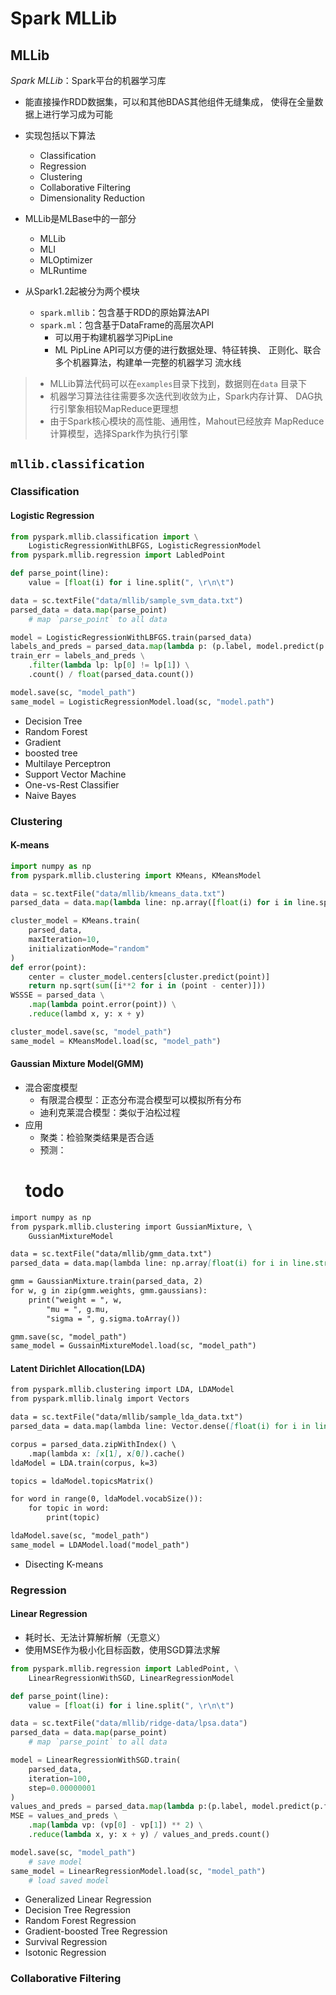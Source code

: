 #	Spark MLLib

##	MLLib

*Spark MLLib*：Spark平台的机器学习库

-	能直接操作RDD数据集，可以和其他BDAS其他组件无缝集成，
	使得在全量数据上进行学习成为可能

-	实现包括以下算法
	-	Classification
	-	Regression
	-	Clustering
	-	Collaborative Filtering
	-	Dimensionality Reduction

-	MLLib是MLBase中的一部分
	-	MLLib
	-	MLI
	-	MLOptimizer
	-	MLRuntime

-	从Spark1.2起被分为两个模块
	-	`spark.mllib`：包含基于RDD的原始算法API
	-	`spark.ml`：包含基于DataFrame的高层次API
		-	可以用于构建机器学习PipLine
		-	ML PipLine API可以方便的进行数据处理、特征转换、
			正则化、联合多个机器算法，构建单一完整的机器学习
			流水线

> - MLLib算法代码可以在`examples`目录下找到，数据则在`data`
	目录下
> - 机器学习算法往往需要多次迭代到收敛为止，Spark内存计算、
	DAG执行引擎象相较MapReduce更理想
> - 由于Spark核心模块的高性能、通用性，Mahout已经放弃
	MapReduce计算模型，选择Spark作为执行引擎

##	`mllib.classification`

###	Classification 

####	Logistic Regression

```python
from pyspark.mllib.classification import \
	LogisticRegressionWithLBFGS, LogisticRegressionModel
from pyspark.mllib.regression import LabledPoint

def parse_point(line):
	value = [float(i) for i line.split(", \r\n\t")

data = sc.textFile("data/mllib/sample_svm_data.txt")
parsed_data = data.map(parse_point)
	# map `parse_point` to all data

model = LogisticRegressionWithLBFGS.train(parsed_data)
labels_and_preds = parsed_data.map(lambda p: (p.label, model.predict(p.features)))
train_err = labels_and_preds \
	.filter(lambda lp: lp[0] != lp[1]) \
	.count() / float(parsed_data.count())

model.save(sc, "model_path")
same_model = LogisticRegressionModel.load(sc, "model.path")
```

-	Decision Tree
-	Random Forest
-	Gradient
-	boosted tree
-	Multilaye Perceptron
-	Support Vector Machine
-	One-vs-Rest Classifier
-	Naive Bayes

###	Clustering

####	K-means

```python
import numpy as np
from pyspark.mllib.clustering import KMeans, KMeansModel

data = sc.textFile("data/mllib/kmeans_data.txt")
parsed_data = data.map(lambda line: np.array([float(i) for i in line.split()]))

cluster_model = KMeans.train(
	parsed_data,
	maxIteration=10,
	initializationMode="random"
)
def error(point):
	center = cluster_model.centers[cluster.predict(point)]
	return np.sqrt(sum([i**2 for i in (point - center)]))
WSSSE = parsed_data \
	.map(lambda point.error(point)) \
	.reduce(lambd x, y: x + y)

cluster_model.save(sc, "model_path")
same_model = KMeansModel.load(sc, "model_path")
```

####	Gaussian Mixture Model(GMM)

-	混合密度模型
	-	有限混合模型：正态分布混合模型可以模拟所有分布
	-	迪利克莱混合模型：类似于泊松过程
-	应用
	-	聚类：检验聚类结果是否合适
	-	预测：
	# todo

```md
import numpy as np
from pyspark.mllib.clustering import GussianMixture, \
	GussianMixtureModel

data = sc.textFile("data/mllib/gmm_data.txt")
parsed_data = data.map(lambda line: np.array[float(i) for i in line.strip()]))

gmm = GaussianMixture.train(parsed_data, 2)
for w, g in zip(gmm.weights, gmm.gaussians):
	print("weight = ", w,
		"mu = ", g.mu,
		"sigma = ", g.sigma.toArray())

gmm.save(sc, "model_path")
same_model = GussainMixtureModel.load(sc, "model_path")
```

####	Latent Dirichlet Allocation(LDA)

```md
from pyspark.mllib.clustering import LDA, LDAModel
from pyspark.mllib.linalg import Vectors

data = sc.textFile("data/mllib/sample_lda_data.txt")
parsed_data = data.map(lambda line: Vector.dense([float(i) for i in line.strip()]))

corpus = parsed_data.zipWithIndex() \
	.map(lambda x: [x[1], x[0]).cache()
ldaModel = LDA.train(corpus, k=3)

topics = ldaModel.topicsMatrix()

for word in range(0, ldaModel.vocabSize()):
	for topic in word:
		print(topic)

ldaModel.save(sc, "model_path")
same_model = LDAModel.load("model_path")
```

-	Disecting K-means

###	Regression

####	Linear Regression

-	耗时长、无法计算解析解（无意义）
-	使用MSE作为极小化目标函数，使用SGD算法求解

```python
from pyspark.mllib.regression import LabledPoint, \
	LinearRegressionWithSGD, LinearRegressionModel

def parse_point(line):
	value = [float(i) for i line.split(", \r\n\t")

data = sc.textFile("data/mllib/ridge-data/lpsa.data")
parsed_data = data.map(parse_point)
	# map `parse_point` to all data

model = LinearRegressionWithSGD.train(
	parsed_data,
	iteration=100,
	step=0.00000001
)
values_and_preds = parsed_data.map(lambda p:(p.label, model.predict(p.features)))
MSE = values_and_preds \
	.map(lambda vp: (vp[0] - vp[1]) ** 2) \
	.reduce(lambda x, y: x + y) / values_and_preds.count()

model.save(sc, "model_path")
	# save model
same_model = LinearRegressionModel.load(sc, "model_path")
	# load saved model
```

-	Generalized Linear Regression
-	Decision Tree Regression
-	Random Forest Regression
-	Gradient-boosted Tree Regression
-	Survival Regression
-	Isotonic Regression

###	Collaborative Filtering

